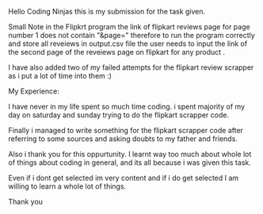Hello Coding Ninjas this is my submission for the task given.

Small Note in the Flipkrt program the link of flipkart reviews page for page number 1 does not contain "&page=" therefore to run the program correctly and store all reveiews in output.csv file the user needs to input the link of the second page of the reveiews page on flipkart for any product .

I have also added two of my failed attempts for the flipkart review scrapper as i put a lot of time into them :)

My Experience:

I have never in my life spent so much time coding.  i spent majority of my day on saturday and sunday trying to do the flipkart scrapper code.

Finally i managed to write something for the flipkart scrapper code after referring to some sources and asking doubts to my father and friends.

Also i thank you for this oppurtunity. I learnt way too much about whole lot of things about coding in general, and its all because i was given this task.

Even if i dont get selected im very content and if i do get selected I am willing to learn a whole lot of things.

Thank you


